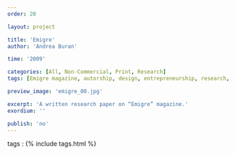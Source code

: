 ```yaml
---
order: 20

layout: project

title: 'Emigre'
author: 'Andrea Buran'

time: '2009'

categories: [All, Non-Commercial, Print, Research]
tags: [Emigre magazine, autorship, design, entrepreneurship, research, writing]

preview_image: 'emigre_00.jpg'

excerpt: 'A written research paper on “Emigre” magazine.'
exordium: ''

publish: 'no'
---
```


tags
: {% include tags.html %}
